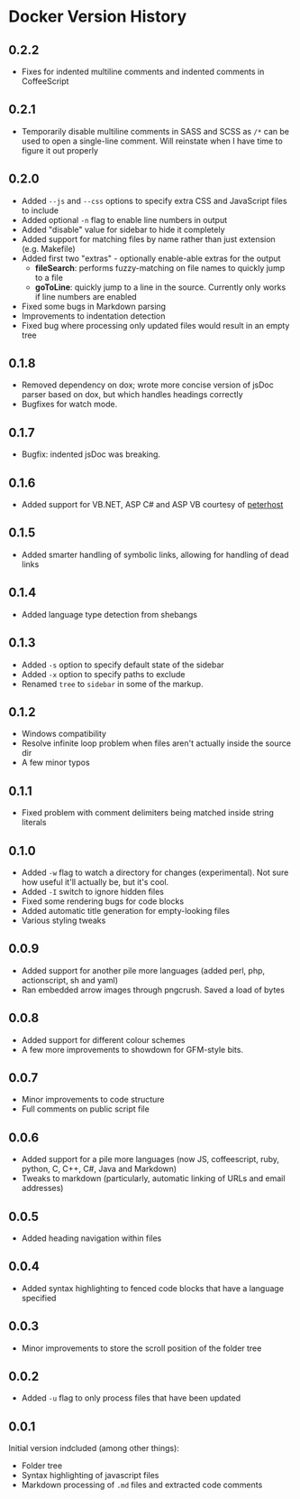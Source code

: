 # Docker Version History

## 0.2.2

 * Fixes for indented multiline comments and indented comments in CoffeeScript

## 0.2.1

 * Temporarily disable multiline comments in SASS and SCSS as `/*` can be used to open a single-line comment. Will reinstate when I have time to figure it out properly

## 0.2.0

 * Added `--js` and `--css` options to specify extra CSS and JavaScript files to include
 * Added optional `-n` flag to enable line numbers in output
 * Added "disable" value for sidebar to hide it completely
 * Added support for matching files by name rather than just extension (e.g. Makefile)
 * Added first two "extras" - optionally enable-able extras for the output
   - **fileSearch**: performs fuzzy-matching on file names to quickly jump to a file
   - **goToLine**: quickly jump to a line in the source. Currently only works if line numbers are enabled
 * Fixed some bugs in Markdown parsing
 * Improvements to indentation detection
 * Fixed bug where processing only updated files would result in an empty tree

## 0.1.8

 * Removed dependency on dox; wrote more concise version of jsDoc parser based on dox, but which handles headings correctly
 * Bugfixes for watch mode.

## 0.1.7

 * Bugfix: indented jsDoc was breaking.

## 0.1.6

 * Added support for VB.NET, ASP C# and ASP VB courtesy of [peterhost](https://github.com/peterhost)

## 0.1.5

 * Added smarter handling of symbolic links, allowing for handling of dead links

## 0.1.4

 * Added language type detection from shebangs

## 0.1.3

 * Added `-s` option to specify default state of the sidebar
 * Added `-x` option to specify paths to exclude
 * Renamed `tree` to `sidebar` in some of the markup.

## 0.1.2

 * Windows compatibility
 * Resolve infinite loop problem when files aren't actually inside the source dir
 * A few minor typos

## 0.1.1

 * Fixed problem with comment delimiters being matched inside string literals

## 0.1.0

 * Added `-w` flag to watch a directory for changes (experimental). Not sure how useful it'll actually be, but it's cool.
 * Added `-I` switch to ignore hidden files
 * Fixed some rendering bugs for code blocks
 * Added automatic title generation for empty-looking files
 * Various styling tweaks

## 0.0.9

 * Added support for another pile more languages (added perl, php, actionscript, sh and yaml)
 * Ran embedded arrow images through pngcrush.  Saved a load of bytes

## 0.0.8

 * Added support for different colour schemes
 * A few more improvements to showdown for GFM-style bits.

## 0.0.7

 * Minor improvements to code structure
 * Full comments on public script file

## 0.0.6

 * Added support for a pile more languages (now JS, coffeescript, ruby, python, C, C++, C#, Java and Markdown)
 * Tweaks to markdown (particularly, automatic linking of URLs and email addresses)

## 0.0.5

 * Added heading navigation within files

## 0.0.4

 * Added syntax highlighting to fenced code blocks that have a language specified

## 0.0.3

 * Minor improvements to store the scroll position of the folder tree

## 0.0.2

 * Added `-u` flag to only process files that have been updated

## 0.0.1

Initial version indcluded (among other things):

 * Folder tree
 * Syntax highlighting of javascript files
 * Markdown processing of `.md` files and extracted code comments

